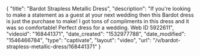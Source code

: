 {
    "title": "Bardot Strapless Metallic Dress",
    "description": "If you're looking to make a statement as a guest at your next wedding then this Bardot dress is just the purchase to make! I got tons of compliments in this dress and it was so comfortable! Perfect dress for a wedding. Web ID 5922611",
    "videoid": "168441371",
    "date_created": "1532977788",
    "date_modified": "1546466784",
    "type": "captivate",
    "layout": "video",
    "url": "\/v\/bardot-strapless-metallic-dress\/168441371"
}